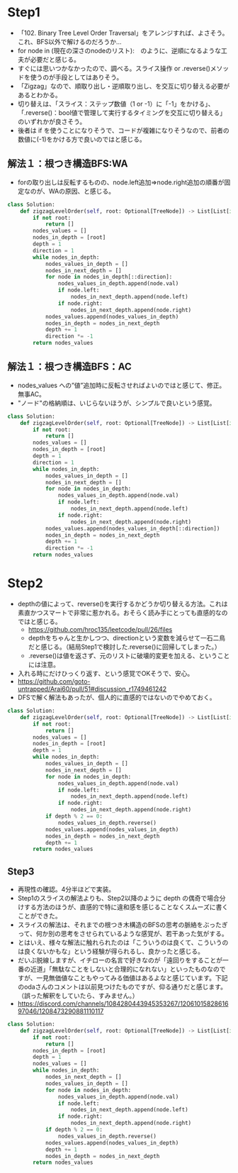 # Step1
- 「102. Binary Tree Level Order Traversal」をアレンジすれば、よさそう。これ、BFS以外で解けるのだろうか...
- for node in (現在の深さのnodeのリスト):　のように、逆順になるような工夫が必要だと感じる。
- すぐには思いつかなかったので、調べる。スライス操作 or .reverse()メソッドを使うのが手段としてはありそう。
- 「Zigzag」なので、順取り出し・逆順取り出し、を交互に切り替える必要があるとわかる。
- 切り替えは、「スライス：ステップ数値（1 or -1）に「-1」をかける」、「.reverse()：bool値で管理して実行するタイミングを交互に切り替える」のいずれかが良さそう。
- 後者は if を使うことになりそうで、コードが複雑になりそうなので、前者の数値に(-1)をかける方で良いのではと感じる。
## 解法１：根つき構造BFS:WA
- forの取り出しは反転するものの、node.left追加⇒node.right追加の順番が固定なのが、WAの原因、と感じる。
```python
class Solution:
    def zigzagLevelOrder(self, root: Optional[TreeNode]) -> List[List[int]]:
        if not root:
            return []
        nodes_values = []
        nodes_in_depth = [root]
        depth = 1
        direction = 1
        while nodes_in_depth:
            nodes_values_in_depth = []
            nodes_in_next_depth = []
            for node in nodes_in_depth[::direction]:
                nodes_values_in_depth.append(node.val)
                if node.left:
                    nodes_in_next_depth.append(node.left)
                if node.right:
                    nodes_in_next_depth.append(node.right)
            nodes_values.append(nodes_values_in_depth)
            nodes_in_depth = nodes_in_next_depth
            depth += 1
            direction *= -1
        return nodes_values
```
## 解法１：根つき構造BFS：AC
- nodes_values への”値”追加時に反転させればよいのではと感じて、修正。無事AC。
- "ノード"の格納順は、いじらないほうが、シンプルで良いという感覚。
```python
class Solution:
    def zigzagLevelOrder(self, root: Optional[TreeNode]) -> List[List[int]]:
        if not root:
            return []
        nodes_values = []
        nodes_in_depth = [root]
        depth = 1
        direction = 1
        while nodes_in_depth:
            nodes_values_in_depth = []
            nodes_in_next_depth = []
            for node in nodes_in_depth:
                nodes_values_in_depth.append(node.val)
                if node.left:
                    nodes_in_next_depth.append(node.left)
                if node.right:
                    nodes_in_next_depth.append(node.right)
            nodes_values.append(nodes_values_in_depth[::direction])
            nodes_in_depth = nodes_in_next_depth
            depth += 1
            direction *= -1
        return nodes_values
```

# Step2
- depthの値によって、reverse()を実行するかどうか切り替える方法。これは素直かつスマートで非常に惹かれる。おそらく読み手にとっても直感的なのではと感じる。
   - https://github.com/hroc135/leetcode/pull/26/files
   - depthをちゃんと生かしつつ、directionという変数を減らせて一石二鳥だと感じる。（結局Step1で検討した.reverse()に回帰してしまった。）
   - .reverse()は値を返さず、元のリストに破壊的変更を加える、ということには注意。
- 入れる時にだけひっくり返す、という感覚でOKそうで、安心。
- https://github.com/goto-untrapped/Arai60/pull/51#discussion_r1749461242
- DFSで解く解法もあったが、個人的に直感的ではないのでやめておく。
```python
class Solution:
    def zigzagLevelOrder(self, root: Optional[TreeNode]) -> List[List[int]]:
        if not root:
            return []
        nodes_values = []
        nodes_in_depth = [root]
        depth = 1
        while nodes_in_depth:
            nodes_values_in_depth = []
            nodes_in_next_depth = []
            for node in nodes_in_depth:
                nodes_values_in_depth.append(node.val)
                if node.left:
                    nodes_in_next_depth.append(node.left)
                if node.right:
                    nodes_in_next_depth.append(node.right)
            if depth % 2 == 0:
                nodes_values_in_depth.reverse()
            nodes_values.append(nodes_values_in_depth)
            nodes_in_depth = nodes_in_next_depth
            depth += 1
        return nodes_values
```

## Step3
- 再現性の確認。4分半ほどで実装。
- Step1のスライスの解法よりも、Step2以降のように depth の偶奇で場合分けする方法のほうが、直感的で特に違和感を感じることなくスムーズに書くことができた。
- スライスの解法は、それまでの根つき木構造のBFSの思考の脈絡をぶったぎって、何か別の思考をさせられているような感覚が、若干あった気がする。
- とはいえ、様々な解法に触れられたのは「こういうのは良くて、こういうのは良くないかもな」という経験が得られるし、良かったと感じる。
- だいぶ脱線しますが、イチローの名言で好きなのが「遠回りをすることが一番の近道」「無駄なことをしないと合理的になれない」といったものなのですが、一見無価値なこともやってみる価値はあるよなと感じています。下記のodaさんのコメントは以前見つけたものですが、仰る通りだと感じます。（誤った解釈をしていたら、すみません。）
- https://discord.com/channels/1084280443945353267/1206101582861697046/1208473290881110117

```python
class Solution:
    def zigzagLevelOrder(self, root: Optional[TreeNode]) -> List[List[int]]:
        if not root:
            return []
        nodes_in_depth = [root]
        depth = 1
        nodes_values = []
        while nodes_in_depth:
            nodes_in_next_depth = []
            nodes_values_in_depth = []
            for node in nodes_in_depth:
                nodes_values_in_depth.append(node.val)
                if node.left:
                    nodes_in_next_depth.append(node.left)
                if node.right:
                    nodes_in_next_depth.append(node.right)
            if depth % 2 == 0:
                nodes_values_in_depth.reverse()
            nodes_values.append(nodes_values_in_depth)
            depth += 1
            nodes_in_depth = nodes_in_next_depth
        return nodes_values
```
